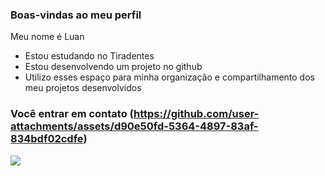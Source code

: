 ### Boas-vindas ao meu perfil

Meu nome é Luan

- Estou estudando no Tiradentes
- Estou desenvolvendo um projeto no github
- Utilizo esses espaço para minha organização e compartilhamento dos meu projetos desenvolvidos

 ### Você entrar em contato (https://github.com/user-attachments/assets/d90e50fd-5364-4897-83af-834bdf02cdfe)

![](https://tenor.com/pt-BR/view/athletico-cap-paranaense-athletico-paranaense-club-athletico-paranaense-gif-27563301)



